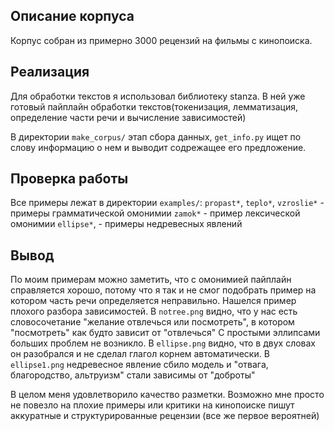 ## Описание корпуса
Корпус собран из примерно 3000 рецензий на фильмы с кинопоиска. 

## Реализация
Для обработки текстов я использовал библиотеку stanza. В ней уже готовый пайплайн обработки текстов(токенизация, лемматизация, определение части речи и вычисление зависимостей)

В директории `make_corpus/` этап сбора данных, `get_info.py` ищет по слову информацию о нем и выводит содрежащее его предложение.

## Проверка работы
Все примеры лежат в директории `examples/`:
`propast*`, `teplo*`, `vzroslie*` - примеры грамматической омонимии
`zamok*` - пример лексической омонимии
`ellipse*`, - примеры недревесных явлений

## Вывод
По моим примерам можно заметить, что с омонимией пайплайн справляется хорошо, потому что я так и не смог подобрать пример на котором часть речи определяется неправильно.
Нашелся пример плохого разбора зависимостей. В `notree.png` видно, что у нас есть словосочетание "желание отвлечься или посмотреть", в котором "посмотреть" как будто зависит от "отвлечься"
С простыми эллипсами больших проблем не возникло. В `ellipse.png` видно, что в двух словах он разобрался и не сделал глагол корнем автоматически. В `ellipse1.png` недревесное явление сбило модель и "отвага, благородство, альтруизм" стали зависимы от "доброты"

В целом меня удовлетворило качество разметки. Возможно мне просто не повезло на плохие примеры или критики на кинопоиске пишут аккуратные и структурированные рецензии (все же первое вероятней)